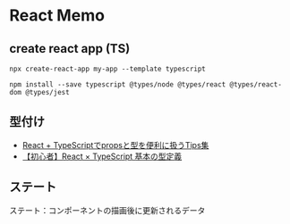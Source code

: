# React Memo

## create react app (TS)

```
npx create-react-app my-app --template typescript

npm install --save typescript @types/node @types/react @types/react-dom @types/jest
```

## 型付け

- [React + TypeScriptでpropsと型を便利に扱うTips集](https://zenn.dev/so_nishimura/articles/e9afde3b7dc779)
- [【初心者】React × TypeScript 基本の型定義](https://zenn.dev/ogakuzuko/articles/react-typescript-for-beginner)

## ステート

ステート：コンポーネントの描画後に更新されるデータ
